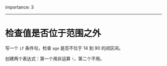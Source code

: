 importance: 3

---

# 检查值是否位于范围之外

写一个 `if` 条件句，检查 `age` 是否不位于 14 到 90 的闭区间。

创建两个表达式：第一个用非运算 `!`，第二个不用。
